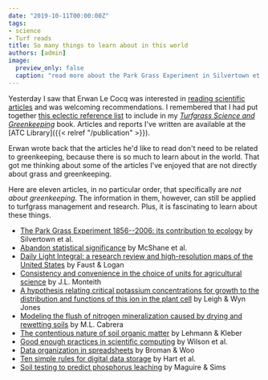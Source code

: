 ```yaml
---
date: "2019-10-11T00:00:00Z"
tags:
- science
- Turf reads
title: So many things to learn about in this world
authors: [admin]
image:
  preview_only: false
  caption: "read more about the Park Grass Experiment in Silvertown et al. (2006)"
---
```


Yesterday I saw that Erwan Le Cocq was interested in [reading scientific articles](https://twitter.com/GkErwan/status/1182220713626877952?s=20) and was welcoming recommendations. I remembered that I had put together [this eclectic reference list](https://www.blog.asianturfgrass.com/2016/12/an-eclectic-list-of-references.html) to include in my [*Turfgrass Science and Greenkeeping*](https://www.amazon.co.jp/dp/4772841725/ref=cm_sw_r_cp_ep_dp_U-eyAbHH25ZNN) book. Articles and reports I've written are available at the [ATC Library]({{< relref "/publication" >}}).

Erwan wrote back that the articles he'd like to read don't need to be related to greenkeeping, because there is so much to learn about in the world. That got me thinking about some of the articles I've enjoyed that are not directly about grass and greenkeeping.

Here are eleven articles, in no particular order, that specifically are *not about greenkeeping*. The information in them, however, can still be applied to turfgrass management and research. Plus, it is fascinating to learn about these things.
 
* [The Park Grass Experiment 1856--2006: its contribution to ecology](https://doi.org/10.1111/j.1365-2745.2006.01145.x) by Silvertown et al.
* [Abandon statistical significance](https://doi.org/10.1080/00031305.2018.1527253) by McShane et al.
* [Daily Light Integral: a research review and high-resolution maps of the United States](https://dx.doi.org/10.21273/HORTSCI13144-18) by Faust & Logan
* [Consistency and convenience in the choice of units for agricultural science](https://doi.org/10.1017/S0014479700003227) by J.L. Monteith
* [A hypothesis relating critical potassium concentrations for growth to the distribution and functions of this ion in the plant cell](https://doi.org/10.1111/j.1469-8137.1984.tb04103.x) by Leigh & Wyn Jones
* [Modeling the flush of nitrogen mineralization caused by drying and rewetting soils](https://doi.org/10.2136/sssaj1993.03615995005700010012x) by M.L. Cabrera
* [The contentious nature of soil organic matter](https://doi.org/10.1038/nature16069) by Lehmann & Kleber
* [Good enough practices in scientific computing](https://doi.org/10.1371/journal.pcbi.1005510) by Wilson et al.
* [Data organization in spreadsheets](https://doi.org/10.1080/00031305.2017.1375989) by Broman & Woo
* [Ten simple rules for digital data storage](https://doi.org/10.1371/journal.pcbi.1005097) by Hart et al.
* [Soil testing to predict phosphorus leaching](https://doi.org/10.2134/jeq2002.1601) by Maguire & Sims



